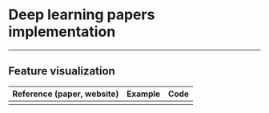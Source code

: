 # Deep learning papers implementation

---

## Feature visualization

| **Reference (paper, website)** | **Example** | **Code** | 
|---|---|---|
| | | 